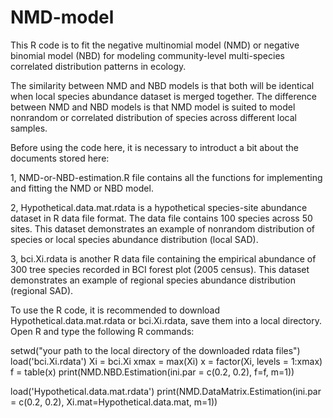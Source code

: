 # NMD-model
This R code is to fit the negative multinomial model (NMD) or negative binomial model (NBD) for modeling community-level multi-species correlated distribution patterns in ecology. 

The similarity between NMD and NBD models is that both will be identical when local species abundance dataset is merged together.
The difference between NMD and NBD models is that NMD model is suited to model nonrandom or correlated distribution of species across different local samples.    

Before using the code here, it is necessary to introduct a bit about the documents stored here:    

1, NMD-or-NBD-estimation.R file contains all the functions for implementing and fitting the NMD or NBD model. 

2, Hypothetical.data.mat.rdata is a hypothetical species-site abundance dataset in R data file format.  The data file contains 100 species across 50 sites. This dataset demonstrates an example of nonrandom distribution of species or local species abundance distribution (local SAD). 

3, bci.Xi.rdata is another R data file containing the empirical abundance of 300 tree species recorded in BCI forest plot (2005 census). This dataset demonstrates an example of regional species abundance distribution (regional SAD). 

To use the R code, it is recommended to download Hypothetical.data.mat.rdata or bci.Xi.rdata, save them into a local directory. Open R and type the following R commands:

setwd("your path to the local directory of the downloaded rdata files")
load('bci.Xi.rdata')
Xi = bci.Xi
xmax = max(Xi)
x = factor(Xi, levels = 1:xmax)
f = table(x)
print(NMD.NBD.Estimation(ini.par = c(0.2, 0.2), f=f, m=1))


load('Hypothetical.data.mat.rdata')
print(NMD.DataMatrix.Estimation(ini.par = c(0.2, 0.2), Xi.mat=Hypothetical.data.mat, m=1))
